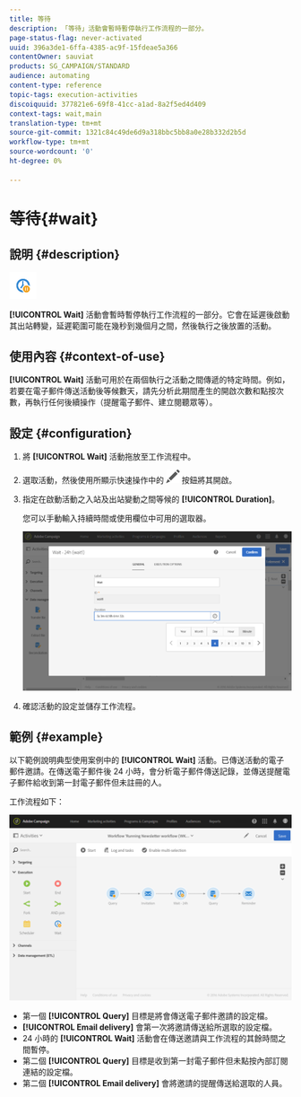 ```yaml
---
title: 等待
description: 「等待」活動會暫時暫停執行工作流程的一部分。
page-status-flag: never-activated
uuid: 396a3de1-6ffa-4385-ac9f-15fdeae5a366
contentOwner: sauviat
products: SG_CAMPAIGN/STANDARD
audience: automating
content-type: reference
topic-tags: execution-activities
discoiquuid: 377821e6-69f8-41cc-a1ad-8a2f5ed4d409
context-tags: wait,main
translation-type: tm+mt
source-git-commit: 1321c84c49de6d9a318bbc5bb8a0e28b332d2b5d
workflow-type: tm+mt
source-wordcount: '0'
ht-degree: 0%

---
```



# 等待{#wait}

## 說明 {#description}

![](assets/wait.png)

**[!UICONTROL Wait]** 活動會暫時暫停執行工作流程的一部分。它會在延遲後啟動其出站轉變，延遲範圍可能在幾秒到幾個月之間，然後執行之後放置的活動。

## 使用內容 {#context-of-use}

**[!UICONTROL Wait]** 活動可用於在兩個執行之活動之間傳遞的特定時間。例如，若要在電子郵件傳送活動後等候數天，請先分析此期間產生的開啟次數和點按次數，再執行任何後續操作（提醒電子郵件、建立閱聽眾等）。

## 設定 {#configuration}

1. 將 **[!UICONTROL Wait]** 活動拖放至工作流程中。
1. 選取活動，然後使用所顯示快速操作中的 ![](assets/edit_darkgrey-24px.png) 按鈕將其開啟。
1. 指定在啟動活動之入站及出站變動之間等候的 **[!UICONTROL Duration]**。

   您可以手動輸入持續時間或使用欄位中可用的選取器。

   ![](assets/wait_duration.png)

1. 確認活動的設定並儲存工作流程。

## 範例 {#example}

以下範例說明典型使用案例中的 **[!UICONTROL Wait]** 活動。已傳送活動的電子郵件邀請。在傳送電子郵件後 24 小時，會分析電子郵件傳送記錄，並傳送提醒電子郵件給收到第一封電子郵件但未註冊的人。

工作流程如下：

![](assets/wait_example_workflow.png)

* 第一個 **[!UICONTROL Query]** 目標是將會傳送電子郵件邀請的設定檔。
* **[!UICONTROL Email delivery]** 會第一次將邀請傳送給所選取的設定檔。
* 24 小時的 **[!UICONTROL Wait]** 活動會在傳送邀請與工作流程的其餘時間之間暫停。
* 第二個 **[!UICONTROL Query]** 目標是收到第一封電子郵件但未點按內部訂閱連結的設定檔。
* 第二個 **[!UICONTROL Email delivery]** 會將邀請的提醒傳送給選取的人員。

